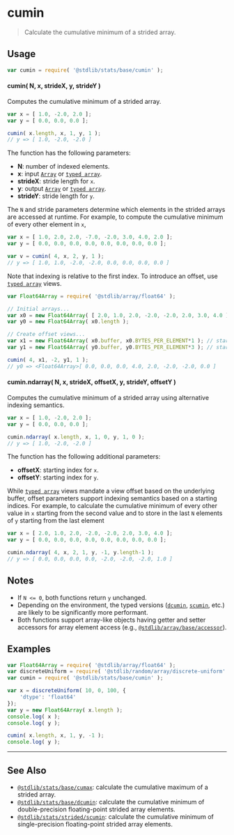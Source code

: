 <!--

@license Apache-2.0

Copyright (c) 2020 The Stdlib Authors.

Licensed under the Apache License, Version 2.0 (the "License");
you may not use this file except in compliance with the License.
You may obtain a copy of the License at

   http://www.apache.org/licenses/LICENSE-2.0

Unless required by applicable law or agreed to in writing, software
distributed under the License is distributed on an "AS IS" BASIS,
WITHOUT WARRANTIES OR CONDITIONS OF ANY KIND, either express or implied.
See the License for the specific language governing permissions and
limitations under the License.

-->

# cumin

> Calculate the cumulative minimum of a strided array.

<section class="intro">

</section>

<!-- /.intro -->

<section class="usage">

## Usage

```javascript
var cumin = require( '@stdlib/stats/base/cumin' );
```

#### cumin( N, x, strideX, y, strideY )

Computes the cumulative minimum of a strided array.

```javascript
var x = [ 1.0, -2.0, 2.0 ];
var y = [ 0.0, 0.0, 0.0 ];

cumin( x.length, x, 1, y, 1 );
// y => [ 1.0, -2.0, -2.0 ]
```

The function has the following parameters:

-   **N**: number of indexed elements.
-   **x**: input [`Array`][mdn-array] or [`typed array`][mdn-typed-array].
-   **strideX**: stride length for `x`.
-   **y**: output [`Array`][mdn-array] or [`typed array`][mdn-typed-array].
-   **strideY**: stride length for `y`.

The `N` and stride parameters determine which elements in the strided arrays are accessed at runtime. For example, to compute the cumulative minimum of every other element in `x`,

```javascript
var x = [ 1.0, 2.0, 2.0, -7.0, -2.0, 3.0, 4.0, 2.0 ];
var y = [ 0.0, 0.0, 0.0, 0.0, 0.0, 0.0, 0.0, 0.0 ];

var v = cumin( 4, x, 2, y, 1 );
// y => [ 1.0, 1.0, -2.0, -2.0, 0.0, 0.0, 0.0, 0.0 ]
```

Note that indexing is relative to the first index. To introduce an offset, use [`typed array`][mdn-typed-array] views.

<!-- eslint-disable stdlib/capitalized-comments -->

```javascript
var Float64Array = require( '@stdlib/array/float64' );

// Initial arrays...
var x0 = new Float64Array( [ 2.0, 1.0, 2.0, -2.0, -2.0, 2.0, 3.0, 4.0 ] );
var y0 = new Float64Array( x0.length );

// Create offset views...
var x1 = new Float64Array( x0.buffer, x0.BYTES_PER_ELEMENT*1 ); // start at 2nd element
var y1 = new Float64Array( y0.buffer, y0.BYTES_PER_ELEMENT*3 ); // start at 4th element

cumin( 4, x1, -2, y1, 1 );
// y0 => <Float64Array>[ 0.0, 0.0, 0.0, 4.0, 2.0, -2.0, -2.0, 0.0 ]
```

#### cumin.ndarray( N, x, strideX, offsetX, y, strideY, offsetY )

Computes the cumulative minimum of a strided array using alternative indexing semantics.

```javascript
var x = [ 1.0, -2.0, 2.0 ];
var y = [ 0.0, 0.0, 0.0 ];

cumin.ndarray( x.length, x, 1, 0, y, 1, 0 );
// y => [ 1.0, -2.0, -2.0 ]
```

The function has the following additional parameters:

-   **offsetX**: starting index for `x`.
-   **offsetY**: starting index for `y`.

While [`typed array`][mdn-typed-array] views mandate a view offset based on the underlying buffer, offset parameters support indexing semantics based on a starting indices. For example, to calculate the cumulative minimum of every other value in `x` starting from the second value and to store in the last `N` elements of `y` starting from the last element

```javascript
var x = [ 2.0, 1.0, 2.0, -2.0, -2.0, 2.0, 3.0, 4.0 ];
var y = [ 0.0, 0.0, 0.0, 0.0, 0.0, 0.0, 0.0, 0.0 ];

cumin.ndarray( 4, x, 2, 1, y, -1, y.length-1 );
// y => [ 0.0, 0.0, 0.0, 0.0, -2.0, -2.0, -2.0, 1.0 ]
```

</section>

<!-- /.usage -->

<section class="notes">

## Notes

-   If `N <= 0`, both functions return `y` unchanged.
-   Depending on the environment, the typed versions ([`dcumin`][@stdlib/stats/base/dcumin], [`scumin`][@stdlib/stats/strided/scumin], etc.) are likely to be significantly more performant.
-   Both functions support array-like objects having getter and setter accessors for array element access (e.g., [`@stdlib/array/base/accessor`][@stdlib/array/base/accessor]).

</section>

<!-- /.notes -->

<section class="examples">

## Examples

<!-- eslint no-undef: "error" -->

```javascript
var Float64Array = require( '@stdlib/array/float64' );
var discreteUniform = require( '@stdlib/random/array/discrete-uniform' );
var cumin = require( '@stdlib/stats/base/cumin' );

var x = discreteUniform( 10, 0, 100, {
    'dtype': 'float64'
});
var y = new Float64Array( x.length );
console.log( x );
console.log( y );

cumin( x.length, x, 1, y, -1 );
console.log( y );
```

</section>

<!-- /.examples -->

<section class="references">

</section>

<!-- /.references -->

<!-- Section for related `stdlib` packages. Do not manually edit this section, as it is automatically populated. -->

<section class="related">

* * *

## See Also

-   <span class="package-name">[`@stdlib/stats/base/cumax`][@stdlib/stats/base/cumax]</span><span class="delimiter">: </span><span class="description">calculate the cumulative maximum of a strided array.</span>
-   <span class="package-name">[`@stdlib/stats/base/dcumin`][@stdlib/stats/base/dcumin]</span><span class="delimiter">: </span><span class="description">calculate the cumulative minimum of double-precision floating-point strided array elements.</span>
-   <span class="package-name">[`@stdlib/stats/strided/scumin`][@stdlib/stats/strided/scumin]</span><span class="delimiter">: </span><span class="description">calculate the cumulative minimum of single-precision floating-point strided array elements.</span>

</section>

<!-- /.related -->

<!-- Section for all links. Make sure to keep an empty line after the `section` element and another before the `/section` close. -->

<section class="links">

[mdn-array]: https://developer.mozilla.org/en-US/docs/Web/JavaScript/Reference/Global_Objects/Array

[@stdlib/array/base/accessor]: https://github.com/stdlib-js/array-base-accessor

[mdn-typed-array]: https://developer.mozilla.org/en-US/docs/Web/JavaScript/Reference/Global_Objects/TypedArray

<!-- <related-links> -->

[@stdlib/stats/base/cumax]: https://github.com/stdlib-js/stats/tree/main/base/cumax

[@stdlib/stats/base/dcumin]: https://github.com/stdlib-js/stats/tree/main/base/dcumin

[@stdlib/stats/strided/scumin]: https://github.com/stdlib-js/stats/tree/main/strided/scumin

<!-- </related-links> -->

</section>

<!-- /.links -->
